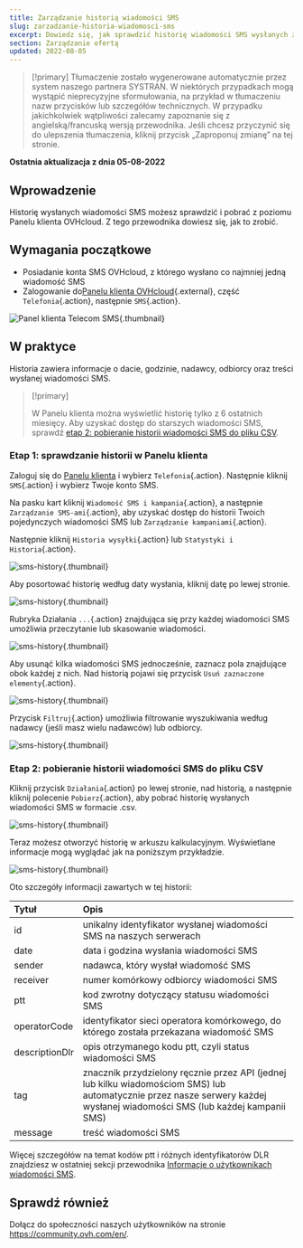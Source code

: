 ```yaml
---
title: Zarządzanie historią wiadomości SMS
slug: zarzadzanie-historia-wiadomosci-sms
excerpt: Dowiedz się, jak sprawdzić historię wiadomości SMS wysłanych z Twojego konta OVHcloud
section: Zarządzanie ofertą
updated: 2022-08-05
---
```


> [!primary]
> Tłumaczenie zostało wygenerowane automatycznie przez system naszego partnera SYSTRAN. W niektórych przypadkach mogą wystąpić nieprecyzyjne sformułowania, na przykład w tłumaczeniu nazw przycisków lub szczegółów technicznych. W przypadku jakichkolwiek wątpliwości zalecamy zapoznanie się z angielską/francuską wersją przewodnika. Jeśli chcesz przyczynić się do ulepszenia tłumaczenia, kliknij przycisk „Zaproponuj zmianę” na tej stronie.
>

**Ostatnia aktualizacja z dnia 05-08-2022**

## Wprowadzenie

Historię wysłanych wiadomości SMS możesz sprawdzić i pobrać z poziomu Panelu klienta OVHcloud. Z tego przewodnika dowiesz się, jak to zrobić.

## Wymagania początkowe

- Posiadanie konta SMS OVHcloud, z którego wysłano co najmniej jedną wiadomość SMS
- Zalogowanie do[Panelu klienta OVHcloud](https://www.ovh.com/auth/?action=gotomanager&from=https://www.ovh.pl/&ovhSubsidiary=pl){.external}, część `Telefonia`{.action}, następnie `SMS`{.action}.

![Panel klienta Telecom SMS](https://raw.githubusercontent.com/ovh/docs/master/templates/control-panel/product-selection/telecom/tpl-telecom-03-en-sms.png){.thumbnail}

## W praktyce

Historia zawiera informacje o dacie, godzinie, nadawcy, odbiorcy oraz treści wysłanej wiadomości SMS.

> [!primary]
>
> W Panelu klienta można wyświetlić historię tylko z 6 ostatnich miesięcy. Aby uzyskać dostęp do starszych wiadomości SMS, sprawdź [etap 2: pobieranie historii wiadomości SMS do pliku CSV](#csv).
>

### Etap 1: sprawdzanie historii w Panelu klienta

Zaloguj się do [Panelu klienta](https://www.ovh.com/auth/?action=gotomanager&from=https://www.ovh.com/fr/&ovhSubsidiary=fr) i wybierz `Telefonia`{.action}. Następnie kliknij `SMS`{.action} i wybierz Twoje konto SMS.

Na pasku kart kliknij `Wiadomość SMS i kampania`{.action}, a następnie `Zarządzanie SMS-ami`{.action}, aby uzyskać dostęp do historii Twoich pojedynczych wiadomości SMS lub `Zarządzanie kampaniami`{.action}.

Następnie kliknij `Historia wysyłki`{.action} lub `Statystyki i Historia`{.action}.

![sms-history](images/smshistory1.png){.thumbnail}

Aby posortować historię według daty wysłania, kliknij datę po lewej stronie.

![sms-history](images/smshistory2.png){.thumbnail}

Rubryka Działania `...`{.action} znajdująca się przy każdej wiadomości SMS umożliwia przeczytanie lub skasowanie wiadomości.

![sms-history](images/smshistory3.png){.thumbnail}

Aby usunąć kilka wiadomości SMS jednocześnie, zaznacz pola znajdujące obok każdej z nich. Nad historią pojawi się przycisk `Usuń zaznaczone elementy`{.action}.

![sms-history](images/smshistory4.png){.thumbnail}
 
Przycisk `Filtruj`{.action} umożliwia filtrowanie wyszukiwania według nadawcy (jeśli masz wielu nadawców) lub odbiorcy.

![sms-history](images/smshistory5.png){.thumbnail}
 
### Etap 2: pobieranie historii wiadomości SMS do pliku CSV <a name="csv"></a>
 
Kliknij przycisk `Działania`{.action} po lewej stronie, nad historią, a następnie kliknij polecenie `Pobierz`{.action}, aby pobrać historię wysłanych wiadomości SMS w formacie .csv. 
 
![sms-history](images/smshistory6.png){.thumbnail}
 
Teraz możesz otworzyć historię w arkuszu kalkulacyjnym. Wyświetlane informacje mogą wyglądać jak na poniższym przykładzie.

![sms-history](images/smshistory7.png){.thumbnail}

Oto szczegóły informacji zawartych w tej historii:

|  Tytuł  |  Opis  |
|  :-----          |  :-----          |
|  id |  unikalny identyfikator wysłanej wiadomości SMS na naszych serwerach |
|  date | data i godzina wysłania wiadomości SMS  |
|  sender |  nadawca, który wysłał wiadomość SMS |
|  receiver |  numer komórkowy odbiorcy wiadomości SMS |
|  ptt |  kod zwrotny dotyczący statusu wiadomości SMS |
|  operatorCode |  identyfikator sieci operatora komórkowego, do którego została przekazana wiadomość SMS |
|  descriptionDlr |  opis otrzymanego kodu ptt, czyli status wiadomości SMS |
|  tag |  znacznik przydzielony ręcznie przez API (jednej lub kilku wiadomościom SMS) lub automatycznie przez nasze serwery każdej wysłanej wiadomości SMS (lub każdej kampanii SMS) |
|  message |  treść wiadomości SMS |

Więcej szczegółów na temat kodów ptt i różnych identyfikatorów DLR znajdziesz w ostatniej sekcji przewodnika [Informacje o użytkownikach wiadomości SMS](../informacje-o-uzytkownikach-sms/#etap-5-okreslanie-adresu-url-wywolania-zwrotnego).
 
## Sprawdź również

Dołącz do społeczności naszych użytkowników na stronie <https://community.ovh.com/en/>.
